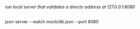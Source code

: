 ###### run local server that validates a directv address at 127.0.0.1:8080

json-server --watch mock/db.json --port 8080


 







